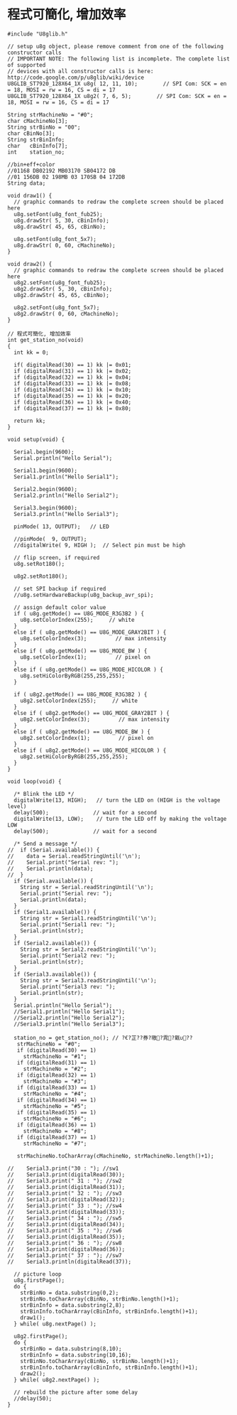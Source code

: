# 程式可簡化, 增加效率
 

    #include "U8glib.h"
     
    // setup u8g object, please remove comment from one of the following constructor calls
    // IMPORTANT NOTE: The following list is incomplete. The complete list of supported 
    // devices with all constructor calls is here: http://code.google.com/p/u8glib/wiki/device
    U8GLIB_ST7920_128X64_1X u8g( 12, 11, 10);        // SPI Com: SCK = en = 18, MOSI = rw = 16, CS = di = 17
    U8GLIB_ST7920_128X64_1X u8g2( 7, 6, 5);        // SPI Com: SCK = en = 18, MOSI = rw = 16, CS = di = 17
     
    String strMachineNo = "#0";
    char cMachineNo[3];
    String strBinNo = "00";
    char cBinNo[3];
    String strBinInfo;
    char   cBinInfo[7];
    int    station_no;
     
    //bin+eff+color
    //01168 DB02192 MB03170 SB04172 DB
    //01 156DB 02 198MB 03 170SB 04 172DB
    String data;
     
    void draw1() { 
      // graphic commands to redraw the complete screen should be placed here  
      u8g.setFont(u8g_font_fub25);  
      u8g.drawStr( 5, 30, cBinInfo);
      u8g.drawStr( 45, 65, cBinNo);   
      
      u8g.setFont(u8g_font_5x7);
      u8g.drawStr( 0, 60, cMachineNo);   
    }
     
    void draw2() {  
      // graphic commands to redraw the complete screen should be placed here  
      u8g2.setFont(u8g_font_fub25);  
      u8g2.drawStr( 5, 30, cBinInfo);
      u8g2.drawStr( 45, 65, cBinNo);   
      
      u8g2.setFont(u8g_font_5x7);
      u8g2.drawStr( 0, 60, cMachineNo); 
    }
     
    // 程式可簡化, 增加效率
    int get_station_no(void)
    {
      int kk = 0;  
      
      if( digitalRead(30) == 1) kk |= 0x01;
      if (digitalRead(31) == 1) kk |= 0x02;
      if (digitalRead(32) == 1) kk |= 0x04;
      if (digitalRead(33) == 1) kk |= 0x08;
      if (digitalRead(34) == 1) kk |= 0x10;
      if (digitalRead(35) == 1) kk |= 0x20;
      if (digitalRead(36) == 1) kk |= 0x40;
      if (digitalRead(37) == 1) kk |= 0x80;
      
      return kk;
    }
     
    void setup(void) {
      
      Serial.begin(9600);
      Serial.println("Hello Serial");
     
      Serial1.begin(9600);
      Serial1.println("Hello Serial1");
     
      Serial2.begin(9600);
      Serial2.println("Hello Serial2");
      
      Serial3.begin(9600);
      Serial3.println("Hello Serial3");
      
      pinMode( 13, OUTPUT);   // LED
      
      //pinMode(  9, OUTPUT);
      //digitalWrite( 9, HIGH );  // Select pin must be high
      
      // flip screen, if required
      u8g.setRot180();
      
      u8g2.setRot180();
      
      // set SPI backup if required
      //u8g.setHardwareBackup(u8g_backup_avr_spi);
     
      // assign default color value
      if ( u8g.getMode() == U8G_MODE_R3G3B2 ) {
        u8g.setColorIndex(255);     // white
      }
      else if ( u8g.getMode() == U8G_MODE_GRAY2BIT ) {
        u8g.setColorIndex(3);         // max intensity
      }
      else if ( u8g.getMode() == U8G_MODE_BW ) {
        u8g.setColorIndex(1);         // pixel on
      }
      else if ( u8g.getMode() == U8G_MODE_HICOLOR ) {
        u8g.setHiColorByRGB(255,255,255);
      }
      
      if ( u8g2.getMode() == U8G_MODE_R3G3B2 ) {
        u8g2.setColorIndex(255);     // white
      }
      else if ( u8g2.getMode() == U8G_MODE_GRAY2BIT ) {
        u8g2.setColorIndex(3);         // max intensity
      }
      else if ( u8g2.getMode() == U8G_MODE_BW ) {
        u8g2.setColorIndex(1);         // pixel on
      }
      else if ( u8g2.getMode() == U8G_MODE_HICOLOR ) {
        u8g2.setHiColorByRGB(255,255,255);
      }
    }
     
    void loop(void) {
      
      /* Blink the LED */
      digitalWrite(13, HIGH);   // turn the LED on (HIGH is the voltage level)
      delay(500);              // wait for a second
      digitalWrite(13, LOW);    // turn the LED off by making the voltage LOW
      delay(500);              // wait for a second 
      
      /* Send a message */
    //  if (Serial.available()) {
    //    data = Serial.readStringUntil('\n');
    //    Serial.print("Serial rev: "); 
    //    Serial.println(data); 
    //  }   
      if (Serial.available()) {
        String str = Serial.readStringUntil('\n');
        Serial.print("Serial rev: "); 
        Serial.println(data); 
      }   
      if (Serial1.available()) {
        String str = Serial1.readStringUntil('\n');
        Serial.print("Serial1 rev: "); 
        Serial.println(str); 
      }   
      if (Serial2.available()) {
        String str = Serial2.readStringUntil('\n');
        Serial.print("Serial2 rev: "); 
        Serial.println(str); 
      }   
      if (Serial3.available()) {
        String str = Serial3.readStringUntil('\n');
        Serial.print("Serial3 rev: "); 
        Serial.println(str); 
      }   
      Serial.println("Hello Serial");
      //Serial1.println("Hello Serial1");
      //Serial2.println("Hello Serial2");
      //Serial3.println("Hello Serial3");
      
      station_no = get_station_no(); // ?€?芷??券?璈?雿?甈∪??   
       strMachineNo = "#0";
       if (digitalRead(30) == 1)
         strMachineNo = "#1";
       if (digitalRead(31) == 1)
         strMachineNo = "#2";
       if (digitalRead(32) == 1)
         strMachineNo = "#3";
       if (digitalRead(33) == 1)
         strMachineNo = "#4";     
       if (digitalRead(34) == 1)
         strMachineNo = "#5";     
       if (digitalRead(35) == 1)
         strMachineNo = "#6";    
       if (digitalRead(36) == 1)
         strMachineNo = "#8";     
       if (digitalRead(37) == 1)
         strMachineNo = "#7";     
         
       strMachineNo.toCharArray(cMachineNo, strMachineNo.length()+1);
       
    //    Serial3.print("30 : "); //sw1
    //    Serial3.print(digitalRead(30));
    //    Serial3.print(" 31 : "); //sw2
    //    Serial3.print(digitalRead(31));
    //    Serial3.print(" 32 : "); //sw3
    //    Serial3.print(digitalRead(32));  
    //    Serial3.print(" 33 : "); //sw4
    //    Serial3.print(digitalRead(33));
    //    Serial3.print(" 34 : "); //sw5
    //    Serial3.print(digitalRead(34));
    //    Serial3.print(" 35 : "); //sw6
    //    Serial3.print(digitalRead(35));
    //    Serial3.print(" 36 : "); //sw8
    //    Serial3.print(digitalRead(36));
    //    Serial3.print(" 37 : "); //sw7
    //    Serial3.println(digitalRead(37));
        
      // picture loop
      u8g.firstPage();  
      do {     
        strBinNo = data.substring(0,2);
        strBinNo.toCharArray(cBinNo, strBinNo.length()+1);
        strBinInfo = data.substring(2,8);
        strBinInfo.toCharArray(cBinInfo, strBinInfo.length()+1);
        draw1();
      } while( u8g.nextPage() );
      
      u8g2.firstPage();  
      do {     
        strBinNo = data.substring(8,10);
        strBinInfo = data.substring(10,16);
        strBinNo.toCharArray(cBinNo, strBinNo.length()+1);
        strBinInfo.toCharArray(cBinInfo, strBinInfo.length()+1);
        draw2();
      } while( u8g2.nextPage() );
      
      // rebuild the picture after some delay
      //delay(50);
    }
     

 
 

